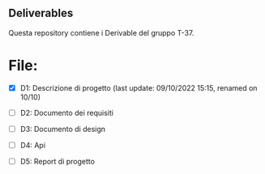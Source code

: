 ## Deliverables

Questa repository contiene i Derivable del gruppo T-37.


# File:
- [x] D1: Descrizione di progetto (last update: 09/10/2022 15:15, renamed on 10/10) 
- [ ] D2: Documento dei requisiti
- [ ] D3: Documento di design
- [ ] D4: Api
- [ ] D5: Report di progetto





